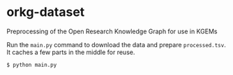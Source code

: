 # orkg-dataset

Preprocessing of the Open Research Knowledge Graph for use in KGEMs

Run the `main.py` command to download the data and prepare `processed.tsv`. It caches a few parts in
the middle for reuse.

```shell
$ python main.py
```

